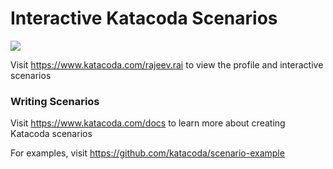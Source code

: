 # Interactive Katacoda Scenarios

[![](http://shields.katacoda.com/katacoda/rajeev.rai/count.svg)](https://www.katacoda.com/rajeev.rai "Get your profile on Katacoda.com")

Visit https://www.katacoda.com/rajeev.rai to view the profile and interactive scenarios

### Writing Scenarios
Visit https://www.katacoda.com/docs to learn more about creating Katacoda scenarios

For examples, visit https://github.com/katacoda/scenario-example

